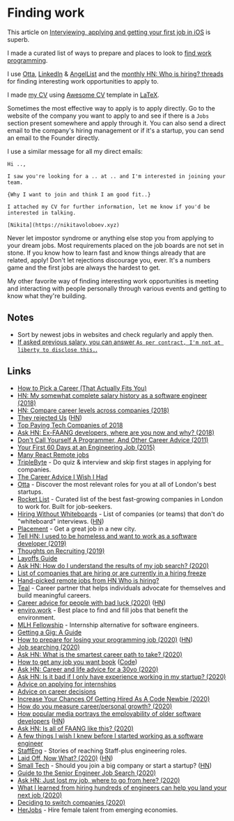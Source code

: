 # Finding work

This article on [Interviewing, applying and getting your first job in iOS](http://artsy.github.io/blog/2016/01/30/iOS-Junior-Interviews) is superb.

I made a curated list of ways to prepare and places to look to [find work programming](https://github.com/nikitavoloboev/find-work).

I use [Otta](https://otta.com/), [LinkedIn](https://www.linkedin.com) & [AngelList](https://angel.co) and the [monthly HN: Who is hiring? threads](https://kennytilton.github.io/whoishiring/) for finding interesting work opportunities to apply to.

I made [my CV](http://nikitavoloboev.xyz/cv.pdf) using [Awesome CV](https://github.com/posquit0/Awesome-CV) template in [LaTeX](https://github.com/nikitavoloboev/cv).

Sometimes the most effective way to apply is to apply directly. Go to the website of the company you want to apply to and see if there is a `Jobs` section present somewhere and apply through it. You can also send a direct email to the company's hiring management or if it's a startup, you can send an email to the Founder directly.

I use a similar message for all my direct emails:

```
Hi ..,

I saw you're looking for a .. at .. and I'm interested in joining your team.

{Why I want to join and think I am good fit..}

I attached my CV for further information, let me know if you'd be interested in talking.

[Nikita](https://nikitavoloboev.xyz)
```

Never let impostor syndrome or anything else stop you from applying to your dream jobs. Most requirements placed on the job boards are not set in stone. If you know how to learn fast and know things already that are related, apply! Don't let rejections discourage you, ever. It's a numbers game and the first jobs are always the hardest to get.

My other favorite way of finding interesting work opportunities is meeting and interacting with people personally through various events and getting to know what they're building.

## Notes

- Sort by newest jobs in websites and check regularly and apply then.
- [If asked previous salary, you can answer `As per contract, I'm not at liberty to disclose this.`.](https://www.reddit.com/r/cscareerquestionsEU/comments/9ohap7/uk_company_asking_about_current_salary_up_front/)

## Links

- [How to Pick a Career (That Actually Fits You)](https://waitbutwhy.com/2018/04/picking-career.html)
- [HN: My somewhat complete salary history as a software engineer (2018)](https://news.ycombinator.com/item?id=18342996)
- [HN: Compare career levels across companies (2018)](https://news.ycombinator.com/item?id=18349421)
- [They rejected Us](https://rejected.us/) ([HN](https://news.ycombinator.com/item?id=18628140))
- [Top Paying Tech Companies of 2018](https://www.levels.fyi/2018/)
- [Ask HN: Ex-FAANG developers, where are you now and why? (2018)](https://news.ycombinator.com/item?id=18192534)
- [Don't Call Yourself A Programmer, And Other Career Advice (2011)](https://www.kalzumeus.com/2011/10/28/dont-call-yourself-a-programmer/)
- [Your First 60 Days at an Engineering Job (2015)](https://code.dblock.org/2015/04/23/your-first-60-days-at-an-engineering-job.html)
- [Many React Remote jobs](https://twitter.com/mxstbr/status/1180846287148785670)
- [TripleByte](https://triplebyte.com/) - Do quiz & interview and skip first stages in applying for companies.
- [The Career Advice I Wish I Had](https://welearncode.com/career-advice/)
- [Otta](https://otta.com/) - Discover the most relevant roles for you at all of London's best startups.
- [Rocket List](https://rocketlist.co.uk/) - Curated list of the best fast-growing companies in London to work for. Built for job-seekers.
- [Hiring Without Whiteboards](https://github.com/poteto/hiring-without-whiteboards) - List of companies (or teams) that don't do "whiteboard" interviews. ([HN](https://news.ycombinator.com/item?id=23981795))
- [Placement](https://placement.com/) - Get a great job in a new city.
- [Tell HN: I used to be homeless and want to work as a software developer (2019)](https://news.ycombinator.com/item?id=21880179)
- [Thoughts on Recruiting (2019)](https://markmcgranaghan.com/recruiting)
- [Layoffs Guide](https://candor.co/guides/layoff/)
- [Ask HN: How do I understand the results of my job search? (2020)](https://news.ycombinator.com/item?id=21612151)
- [List of companies that are hiring or are currently in a hiring freeze](https://candor.co/hiring-freezes/)
- [Hand-picked remote jobs from HN Who is hiring?](https://remoteleaf.com/whoishiring)
- [Teal](https://www.tealhq.com/) - Career partner that helps individuals advocate for themselves and build meaningful careers.
- [Career advice for people with bad luck (2020)](https://chiefofstuff.substack.com/p/career-advice-for-people-with-bad) ([HN](https://news.ycombinator.com/item?id=22960225))
- [enviro.work](https://enviro.work/) - Best place to find and fill jobs that benefit the environment.
- [MLH Fellowship](https://fellowship.mlh.io/) - Internship alternative for software engineers.
- [Getting a Gig: A Guide](https://github.com/cassidoo/getting-a-gig)
- [How to prepare for losing your programming job (2020)](https://codewithoutrules.com/2020/05/14/prepare-losing-job/) ([HN](https://news.ycombinator.com/item?id=23180214))
- [Job searching (2020)](https://www.thefragehaver.com/posts/jobsearch/)
- [Ask HN: What is the smartest career path to take? (2020)](https://news.ycombinator.com/item?id=23458316)
- [How to get any job you want book](https://page.skerritt.blog/job/) ([Code](https://github.com/brandonskerritt/Employabiltiy-book))
- [Ask HN: Career and life advice for a 30yo (2020)](https://news.ycombinator.com/item?id=23475890)
- [Ask HN: Is it bad if I only have experience working in my startup? (2020)](https://news.ycombinator.com/item?id=23514857)
- [Advice on applying for internships](https://rosiecampbell.me/on-applying-for-internships)
- [Advice on career decisions](https://rosiecampbell.me/on-career-decisions)
- [Increase Your Chances Of Getting Hired As A Code Newbie (2020)](https://catalins.tech/increase-your-chances-of-getting-hired-as-a-code-newbie)
- [How do you measure career/personal growth? (2020)](https://lobste.rs/s/bkyxww/how_do_you_measure_career_personal_growth)
- [How popular media portrays the employability of older software developers](https://arxiv.org/abs/2004.05847) ([HN](https://news.ycombinator.com/item?id=23964539))
- [Ask HN: Is all of FAANG like this? (2020)](https://news.ycombinator.com/item?id=23917131)
- [A few things I wish I knew before I started working as a software engineer](https://shubheksha.com/posts/2019/06/a-few-things-i-wish-i-knew-before-i-started-working-as-a-software-engineer/)
- [StaffEng](https://staffeng.com/) - Stories of reaching Staff-plus engineering roles.
- [Laid Off, Now What? (2020)](https://bharathpbhat.github.io/2020/09/19/laid-off-now-what.html) ([HN](https://news.ycombinator.com/item?id=24534685))
- [Small Tech](https://scattered-thoughts.net/writing/small-tech/) - Should you join a big company or start a startup? ([HN](https://news.ycombinator.com/item?id=24553085))
- [Guide to the Senior Engineer Job Search (2020)](https://twitter.com/stopachka/status/1308766905642123264)
- [Ask HN: Just lost my job, where to go from here? (2020)](https://news.ycombinator.com/item?id=24617522)
- [What I learned from hiring hundreds of engineers can help you land your next job (2020)](https://stackoverflow.blog/2020/09/23/hiring-jobs-candidates-software-coding-programmers-teresa-dietrich/)
- [Deciding to switch companies (2020)](https://lethain.com/deciding-to-switch/)
- [HerJobs](https://herjobs.co/) - Hire female talent from emerging economies.
